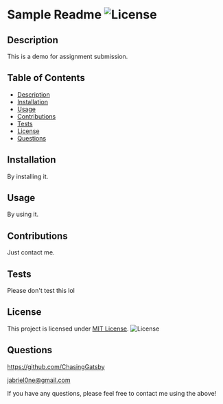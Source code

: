 # Sample Readme ![License](https://img.shields.io/badge/License-MIT-yellow.svg)
  ## Description
  This is a demo for assignment submission.

  ## Table of Contents
  - [Description](#description)
  - [Installation](#installation)
  - [Usage](#usage)
  - [Contributions](#contributions)
  - [Tests](#tests)
  - [License](#license)
  - [Questions](#questions)

  ## Installation
  By installing it.

  ## Usage
  By using it.

  ## Contributions
  Just contact me.

  ## Tests
  Please don't test this lol

  ## License

This project is licensed under [MIT License](https://opensource.org/licenses/MIT). ![License](https://img.shields.io/badge/License-MIT-yellow.svg)

  ## Questions
  https://github.com/ChasingGatsby

  jabriel0ne@gmail.com

  If you have any questions, please feel free to contact me using the above!
